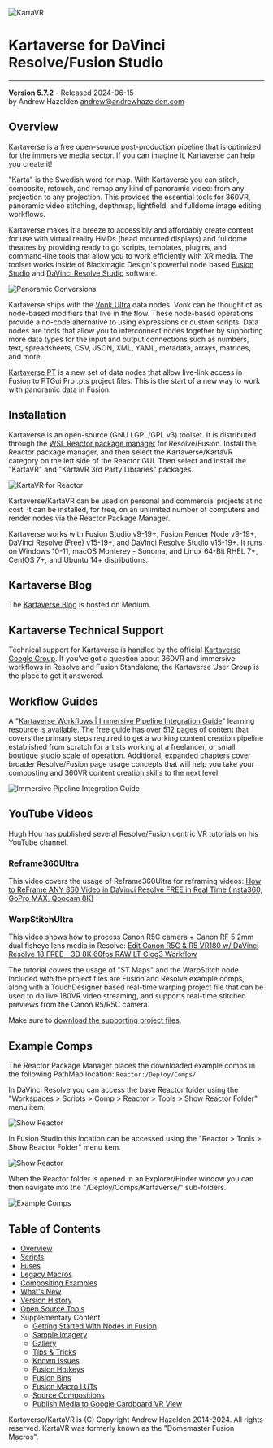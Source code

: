 ![KartaVR](images/kartavr_logo_256x120px.png)

# Kartaverse for DaVinci Resolve/Fusion Studio

-------------------------
**Version 5.7.2** - Released 2024-06-15  
by Andrew Hazelden [andrew@andrewhazelden.com](mailto:andrew@andrewhazelden.com)

## <a name="overview"></a>Overview

Kartaverse is a free open-source post-production pipeline that is  optimized for the immersive media sector. If you can imagine it, Kartaverse can help you create it!

"Karta" is the Swedish word for map. With Kartaverse you can stitch, composite, retouch, and remap any kind of panoramic video: from any projection to any projection. This provides the essential tools for 360VR, panoramic video stitching, depthmap, lightfield, and fulldome image editing workflows.

Kartaverse makes it a breeze to accessibly and affordably create content for use with virtual reality HMDs (head mounted displays) and fulldome theatres by providing ready to go scripts, templates, plugins, and command-line tools that allow you to work efficiently with XR media. The toolset works inside of Blackmagic Design's powerful node based [Fusion Studio](https://www.blackmagicdesign.com/products/fusion) and [DaVinci Resolve Studio](https://www.blackmagicdesign.com/products/davinciresolve/) software.

![Panoramic Conversions](images/conversions.png)

Kartaverse ships with the [Vonk Ultra](https://docs.google.com/document/d/1U9WfdHlE1AZHdU6_ZQCB1I2nSa5I7TyHG2vKMi2I7v8/edit?usp=sharing) data nodes. Vonk can be thought of as node-based modifiers that live in the flow. These node-based operations provide a no-code alternative to using expressions or custom scripts. Data nodes are tools that allow you to interconnect nodes together by supporting more data types for the input and output connections such as numbers, text, spreadsheets, CSV, JSON, XML, YAML, metadata, arrays, matrices, and more.

[Kartaverse PT](https://github.com/Kartaverse/PT-Data-Nodes-Docs) is a new set of data nodes that allow live-link access in Fusion to PTGui Pro .pts project files. This is the start of a new way to work with panoramic data in Fusion.

## <a name="install"></a>Installation

Kartaverse is an open-source (GNU LGPL/GPL v3) toolset. It is distributed through the [WSL Reactor package manager](https://www.steakunderwater.com/wesuckless/viewtopic.php?f=32&t=3067) for Resolve/Fusion. Install the Reactor package manager, and then select the Kartaverse/KartaVR category on the left side of the Reactor GUI. Then select and install the "KartaVR" and "KartaVR 3rd Party Libraries" packages.

![KartaVR for Reactor](images/kartavr-Install.png)

Kartaverse/KartaVR can be used on personal and commercial projects at no cost. It can be installed, for free, on an unlimited number of computers and render nodes via the Reactor Package Manager.

Kartaverse works with Fusion Studio v9-19+, Fusion Render Node v9-19+, DaVinci Resolve (Free) v15-19+, and DaVinci Resolve Studio v15-19+. It runs on Windows 10-11, macOS Monterey - Sonoma, and Linux 64-Bit RHEL 7+, CentOS 7+, and Ubuntu 14+ distributions.

## Kartaverse Blog

The [Kartaverse Blog](https://medium.com/@andrewhazelden) is hosted on Medium.

## Kartaverse Technical Support

Technical support for Kartaverse is handled by the official [Kartaverse Google Group](https://groups.google.com/g/kartaverse/). If you've got a question about 360VR and immersive workflows in Resolve and Fusion Standalone, the Kartaverse User Group is the place to get it answered.

## Workflow Guides

A "[Kartaverse Workflows | Immersive Pipeline Integration Guide](https://docs.google.com/document/d/1tewIaHZh8mWI8x5BzlpZBkF8eXhK2b_XhTWiU_93HBA)" learning resource is available. The free guide has over 512 pages of content that covers the primary steps required to get a working content creation pipeline established from scratch for artists working at a freelancer, or small boutique studio scale of operation. Additional, expanded chapters cover broader Resolve/Fusion page usage concepts that will help you take your composting and 360VR content creation skills to the next level.

![Immersive Pipeline Integration Guide](images/kartaverse-pipeline-guide.png)

## YouTube Videos

Hugh Hou has published several Resolve/Fusion centric VR tutorials on his YouTube channel.

### Reframe360Ultra

This video covers the usage of Reframe360Ultra for reframing videos:
[How to ReFrame ANY 360 Video in DaVinci Resolve FREE in Real Time (Insta360, GoPro MAX, Qoocam 8K)](https://www.youtube.com/watch?v=CWw2DaXC7OU)

### WarpStitchUltra

This video shows how to process Canon R5C camera + Canon RF 5.2mm dual fisheye lens media in Resolve:
[Edit Canon R5C & R5 VR180 w/ DaVinci Resolve 18 FREE - 3D 8K 60fps RAW LT Clog3 Workflow](https://www.youtube.com/watch?v=2GW7nb47rB4)

The tutorial covers the usage of "ST Maps" and the WarpStitch node. Included with the project files are Fusion and Resolve example comps, along with a TouchDesigner based real-time warping project file that can be used to do live 180VR video streaming, and supports real-time stitched previews from the Canon R5/R5C camera.

Make sure to [download the supporting project files](https://drive.google.com/file/d/1H-owMeadqekZ42BgmqeaPHr9Ry2cHFP8/view).

## Example Comps

The Reactor Package Manager places the downloaded example comps in the following PathMap location:
`Reactor:/Deploy/Comps/`

In DaVinci Resolve you can access the base Reactor folder using the "Workspaces > Scripts > Comp > Reactor > Tools > Show Reactor Folder" menu item.

![Show Reactor](images/show-reactor-resolve.png)

In Fusion Studio this location can be accessed using the "Reactor > Tools > Show Reactor Folder" menu item.

![Show Reactor](images/show-reactor-fusion.png)

When the Reactor folder is opened in an Explorer/Finder window you can then navigate into the "/Deploy/Comps/Kartaverse/" sub-folders.

![Example Comps](images/reactor-kartaverse-example-comps.png)

## Table of Contents

- [Overview](#overview)
- [Scripts](scripts)
- [Fuses](fuses)
- [Legacy Macros](macros-guide)
- [Compositing Examples](examples)
- [What's New](new)
- [Version History](version_history)
- [Open Source Tools](opensource_tools)
- Supplementary Content
	- [Getting Started With Nodes in Fusion](getting-started)
	- [Sample Imagery](sample-imagery)
	- [Gallery](gallery)
	- [Tips & Tricks](tips)
	- [Known Issues](known-issues)
	- [Fusion Hotkeys](hotkeys)
	- [Fusion Bins](install#install)
	- [Fusion Macro LUTs](luts)
	- [Source Compositions](source-comp)
	- [Publish Media to Google Cardboard VR View](google-cardboard-vr-view)

Kartaverse/KartaVR is (C) Copyright Andrew Hazelden 2014-2024. All rights reserved. KartaVR was formerly known as the "Domemaster Fusion Macros".

